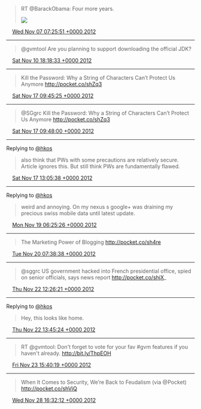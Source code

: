 > RT @BarackObama: Four more years. 
> 
> ![](media/266078999866920961-A7EiDWcCYAAZT1D.jpg)

<img src="media/tweet.ico" width="12" /> [Wed Nov 07 07:25:51 +0000 2012](https://twitter.com/maiertech/status/266078999866920961)

----

> @gvmtool Are you planning to support downloading the official JDK?

<img src="media/tweet.ico" width="12" /> [Sat Nov 10 18:18:33 +0000 2012](https://twitter.com/maiertech/status/267330419668684800)

----

> Kill the Password: Why a String of Characters Can’t Protect Us Anymore http://pocket.co/shZq3

<img src="media/tweet.ico" width="12" /> [Sat Nov 17 09:45:25 +0000 2012](https://twitter.com/maiertech/status/269737999317737472)

----

> @SGgrc Kill the Password: Why a String of Characters Can’t Protect Us Anymore http://pocket.co/shZq3

<img src="media/tweet.ico" width="12" /> [Sat Nov 17 09:48:00 +0000 2012](https://twitter.com/maiertech/status/269738651750109184)

----

Replying to [@hkos](https://twitter.com/hkos/status/269763880111206400)

> also think that PWs with some precautions are relatively secure. Article ignores this. But still think PWs are fundamentally flawed.

<img src="media/tweet.ico" width="12" /> [Sat Nov 17 13:05:38 +0000 2012](https://twitter.com/maiertech/status/269788388306063362)

----

Replying to [@hkos](https://twitter.com/hkos/status/270305400518242304)

> weird and annoying. On my nexus s google+ was draining my precious swiss mobile data until latest update.

<img src="media/tweet.ico" width="12" /> [Mon Nov 19 06:25:26 +0000 2012](https://twitter.com/maiertech/status/270412448874520577)

----

> The Marketing Power of Blogging http://pocket.co/sh4re

<img src="media/tweet.ico" width="12" /> [Tue Nov 20 07:38:38 +0000 2012](https://twitter.com/maiertech/status/270793257317986304)

----

> @sggrc US government hacked into French presidential office, spied on senior officials, says news report http://pocket.co/shjX_

<img src="media/tweet.ico" width="12" /> [Thu Nov 22 12:26:21 +0000 2012](https://twitter.com/maiertech/status/271590440191545344)

----

Replying to [@hkos](https://twitter.com/hkos/status/271595011261480960)

> Hey, this looks like home.

<img src="media/tweet.ico" width="12" /> [Thu Nov 22 13:45:24 +0000 2012](https://twitter.com/maiertech/status/271610332856864768)

----

> RT @gvmtool: Don't forget to vote for your fav #gvm features if you haven't already. http://bit.ly/ThpEOH

<img src="media/tweet.ico" width="12" /> [Fri Nov 23 15:40:19 +0000 2012](https://twitter.com/maiertech/status/272001641505492992)

----

> When It Comes to Security, We’re Back to Feudalism (via @Pocket) http://pocket.co/shViQ

<img src="media/tweet.ico" width="12" /> [Wed Nov 28 16:32:12 +0000 2012](https://twitter.com/maiertech/status/273826638733647872)
